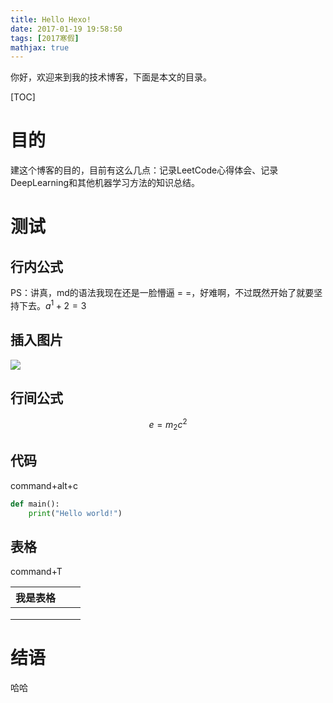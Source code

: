 ```yaml
---
title: Hello Hexo!
date: 2017-01-19 19:58:50
tags: [2017寒假]
mathjax: true
---
```

你好，欢迎来到我的技术博客，下面是本文的目录。

<!-- more -->

[TOC]



# 目的

建这个博客的目的，目前有这么几点：记录LeetCode心得体会、记录DeepLearning和其他机器学习方法的知识总结。

# 测试

## 行内公式

PS：讲真，md的语法我现在还是一脸懵逼 = =，好难啊，不过既然开始了就要坚持下去。$a^1+2=3$

## 插入图片

![](https://ww1.sinaimg.cn/large/006y8lValy1fbzuaste9aj30j60asjsc.jpg)

## 行间公式

$$
e=m_2c^2
$$

## 代码

command+alt+c

```python
def main():
    print("Hello world!")
```

## 表格

command+T

| 我是表格 |      |      |
| ---- | ---- | ---- |
|      |      |      |
|      |      |      |
|      |      |      |

# 结语

哈哈